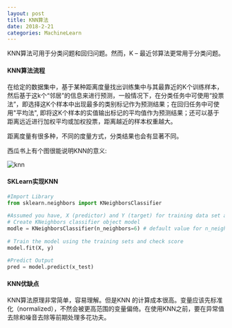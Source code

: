 ```yaml
---
layout: post
title: KNN算法
date: 2018-2-21
categories: MachineLearn
---
```


KNN算法可用于分类问题和回归问题。然而，K – 最近邻算法更常用于分类问题。

#### KNN算法流程

在给定的数据集中，基于某种距离度量找出训练集中与其最靠近的K个训练样本，然后基于这k个“邻居”的信息来进行预测，一般情况下，在分类任务中可使用“投票法”，即选择这K个样本中出现最多的类别标记作为预测结果；在回归任务中可使用"平均法", 即将这K个样本的实值输出标记的平均值作为预测结果；还可以基于距离远近进行加权平均或加权投票，距离越近的样本权重越大。

<!-- more -->

距离度量有很多种，不同的度量方式，分类结果也会有显著不同。

西瓜书上有个图很能说明KNN的意义:

![knn](http://image-1252432001.coscd.myqcloud.com/knn.jpg)

#### SKLearn实现KNN

```python
#Import Library
from sklearn.neighbors import KNeighborsClassifier
 
#Assumed you have, X (predictor) and Y (target) for training data set and x_test(predictor) of test_dataset
# Create KNeighbors classifier object model
modle = KNeighborsClassifier(n_neighbors=6) # default value for n_neighbors is 5
 
# Train the model using the training sets and check score
model.fit(X, y)
 
#Predict Output
pred = model.predict(x_test)
```

#### KNN优缺点

KNN算法原理非常简单，容易理解。但是KNN 的计算成本很高。变量应该先标准化（normalized），不然会被更高范围的变量偏倚。在使用KNN之前，要在异常值去除和噪音去除等前期处理多花功夫。
